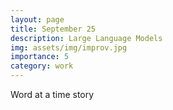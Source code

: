 ```yaml
---
layout: page
title: September 25
description: Large Language Models
img: assets/img/improv.jpg
importance: 5
category: work
---
```


Word at a time story

